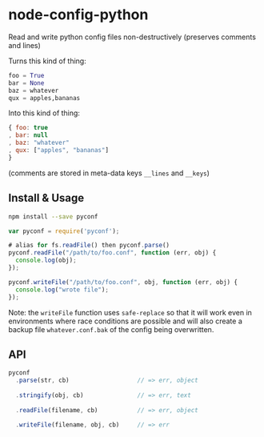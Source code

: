 # node-config-python

Read and write python config files non-destructively (preserves comments and lines)

Turns this kind of thing:

```python
foo = True
bar = None
baz = whatever
qux = apples,bananas
```

Into this kind of thing:

```javascript
{ foo: true
, bar: null
, baz: "whatever"
, qux: ["apples", "bananas"]
}
```

(comments are stored in meta-data keys `__lines` and `__keys`)

## Install & Usage

```bash
npm install --save pyconf
```

```javascript
var pyconf = require('pyconf');

# alias for fs.readFile() then pyconf.parse()
pyconf.readFile("/path/to/foo.conf", function (err, obj) {
  console.log(obj);
});

pyconf.writeFile("/path/to/foo.conf", obj, function (err, obj) {
  console.log("wrote file");
});
```

Note: the `writeFile` function uses `safe-replace` so that it will work even in environments where race conditions are possible and will also create a backup file `whatever.conf.bak` of the config being overwritten.

## API

```javascript
pyconf
  .parse(str, cb)                   // => err, object
  
  .stringify(obj, cb)               // => err, text
  
  .readFile(filename, cb)           // => err, object
  
  .writeFile(filename, obj, cb)     // => err 
```
